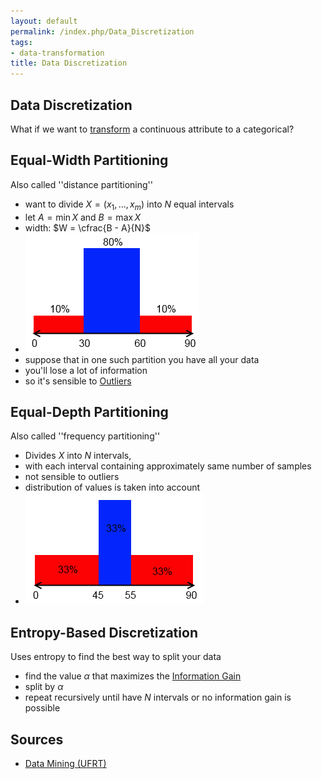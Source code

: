 ```yaml
---
layout: default
permalink: /index.php/Data_Discretization
tags:
- data-transformation
title: Data Discretization
---
```

## Data Discretization
What if we want to [transform](Data_Transformation) a continuous attribute to a categorical?


## Equal-Width Partitioning
Also called ''distance partitioning''
- want to divide $X = (x_1, ..., x_m)$ into $N$ equal intervals
- let $A = \min X$ and $B = \max X$
- width: $W = \cfrac{B - A}{N}$
- <img src="https://raw.githubusercontent.com/alexeygrigorev/wiki-figures/master/ufrt/kddm/discretization-equal-width.png" alt="Image">
- suppose that in one such partition you have all your data
- you'll lose a lot of information
- so it's sensible to [Outliers](Outliers)


## Equal-Depth Partitioning
Also called ''frequency partitioning'' 
- Divides $X$ into $N$ intervals, 
- with each interval containing approximately same number of samples
- not sensible to outliers
- distribution of values is taken into account
- <img src="https://raw.githubusercontent.com/alexeygrigorev/wiki-figures/master/ufrt/kddm/discretization-equal-depth.png" alt="Image">


## Entropy-Based Discretization
Uses entropy to find the best way to split your data 
- find the value $\alpha$ that maximizes the [Information Gain](Information_Gain)
- split by $\alpha$
- repeat recursively until have $N$ intervals or no information gain is possible



## Sources
- [Data Mining (UFRT)](Data_Mining_(UFRT))
